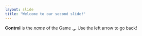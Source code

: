 ```yaml
---
layout: slide
title: "Welcome to our second slide!"
---
```

__Control__ is the *name* of the Game :sled:
Use the left arrow to go back!

